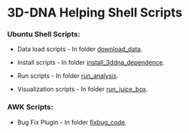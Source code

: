 # 3D-DNA Helping Shell Scripts

### Ubuntu Shell Scripts:

- Data load scripts - In folder [download_data](./download_data).

- Install scripts - In folder [install_3ddna_dependence](./install_3ddna_dependence).

- Run scripts - In folder [run_analysis](./run_analysis).

- Visualization scripts - In folder [run_juice_box](./run_juice_box).

### AWK Scripts:

- Bug Fix Plugin - In folder [fixbug_code](./fixbug_code).
